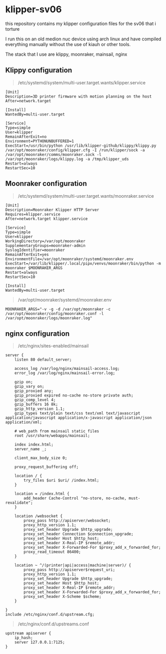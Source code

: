 # klipper-sv06
this repository contains my klipper configuration files for the sv06 that i torture

I run this on an old medion nuc device using arch linux and have compiled everything manually without the use of kiauh or other tools. 

The stack that I use are klippy, moonraker, mainsail, nginx

## Klippy configuration

> /etc/systemd/system/multi-user.target.wants/klipper.service

    [Unit]
    Description=3D printer firmware with motion planning on the host
    After=network.target
    
    [Install]
    WantedBy=multi-user.target
    
    [Service]
    Type=simple
    User=klipper
    RemainAfterExit=no
    Environment=PYTHONUNBUFFERED=1
    ExecStart=/usr/bin/python /usr/lib/klipper-github/klippy/klippy.py /var/opt/moonraker/config/klipper.cfg -I /run/klipper/sock -a /var/opt/moonraker/comms/moonraker.sock -l /var/opt/moonraker/logs/klippy.log -a /tmp/klipper_uds
    Restart=always
    RestartSec=10


## Moonraker configuration
> /etc/systemd/system/multi-user.target.wants/moonraker.service

    [Unit]
    Description=Moonraker Klipper HTTP Server
    Requires=klipper.service
    After=network.target klipper.service
    
    [Service]
    Type=simple
    User=klipper
    WorkingDirectory=/var/opt/moonraker
    SupplementaryGroups=moonraker-admin
    SyslogIdentifier=moonraker
    RemainAfterExit=yes
    EnvironmentFile=/var/opt/moonraker/systemd/moonraker.env
    ExecStart=/var/lib/klipper/.local/pipx/venvs/moonraker/bin/python -m moonraker $MOONRAKER_ARGS
    Restart=always
    RestartSec=10
    
    [Install]
    WantedBy=multi-user.target


> /var/opt/moonraker/systemd/moonraker.env

    MOONRAKER_ARGS="-v -g -d /var/opt/moonraker -c /var/opt/moonraker/config/moonraker.conf -l /var/opt/moonraker/logs/moonraker.log"

## nginx configuration 

> /etc/nginx/sites-enabled/mainsail

    server {
        listen 80 default_server;
    
        access_log /var/log/nginx/mainsail-access.log;
        error_log /var/log/nginx/mainsail-error.log;
    
        gzip on;
        gzip_vary on;
        gzip_proxied any;
        gzip_proxied expired no-cache no-store private auth;
        gzip_comp_level 4;
        gzip_buffers 16 8k;
        gzip_http_version 1.1;
        gzip_types text/plain text/css text/xml text/javascript application/javascript application/x-javascript application/json application/xml;
    
        # web_path from mainsail static files
        root /usr/share/webapps/mainsail;
    
        index index.html;
        server_name _;
    
        client_max_body_size 0;
    
        proxy_request_buffering off;
    
        location / {
            try_files $uri $uri/ /index.html;
        }
    
        location = /index.html {
            add_header Cache-Control "no-store, no-cache, must-revalidate";
        }
    
        location /websocket {
            proxy_pass http://apiserver/websocket;
            proxy_http_version 1.1;
            proxy_set_header Upgrade $http_upgrade;
            proxy_set_header Connection $connection_upgrade;
            proxy_set_header Host $http_host;
            proxy_set_header X-Real-IP $remote_addr;
            proxy_set_header X-Forwarded-For $proxy_add_x_forwarded_for;
            proxy_read_timeout 86400;
        }
    
        location ~ ^/(printer|api|access|machine|server)/ {
            proxy_pass http://apiserver$request_uri;
            proxy_http_version 1.1;
            proxy_set_header Upgrade $http_upgrade;
            proxy_set_header Host $http_host;
            proxy_set_header X-Real-IP $remote_addr;
            proxy_set_header X-Forwarded-For $proxy_add_x_forwarded_for;
            proxy_set_header X-Scheme $scheme;
        }
    
    }
    include /etc/nginx/conf.d/upstream.cfg;

> /etc/nginx/conf.d/upstreams.conf

    upstream apiserver {
        ip_hash;
        server 127.0.0.1:7125;
    }


